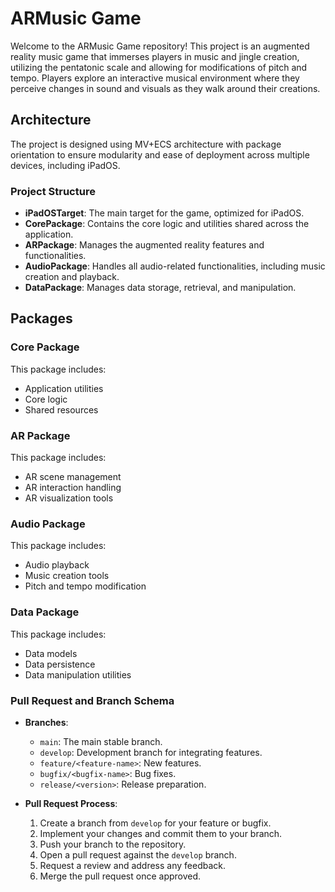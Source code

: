 # ARMusic Game

Welcome to the ARMusic Game repository! This project is an augmented reality music game that immerses players in music and jingle creation, utilizing the pentatonic scale and allowing for modifications of pitch and tempo. Players explore an interactive musical environment where they perceive changes in sound and visuals as they walk around their creations.

## Architecture

The project is designed using MV+ECS architecture with package orientation to ensure modularity and ease of deployment across multiple devices, including iPadOS.

### Project Structure

- **iPadOSTarget**: The main target for the game, optimized for iPadOS.
- **CorePackage**: Contains the core logic and utilities shared across the application.
- **ARPackage**: Manages the augmented reality features and functionalities.
- **AudioPackage**: Handles all audio-related functionalities, including music creation and playback.
- **DataPackage**: Manages data storage, retrieval, and manipulation.

## Packages

### Core Package
This package includes:
- Application utilities
- Core logic
- Shared resources

### AR Package
This package includes:
- AR scene management
- AR interaction handling
- AR visualization tools

### Audio Package
This package includes:
- Audio playback
- Music creation tools
- Pitch and tempo modification

### Data Package
This package includes:
- Data models
- Data persistence
- Data manipulation utilities

### Pull Request and Branch Schema

- **Branches**:
  - `main`: The main stable branch.
  - `develop`: Development branch for integrating features.
  - `feature/<feature-name>`: New features.
  - `bugfix/<bugfix-name>`: Bug fixes.
  - `release/<version>`: Release preparation.

- **Pull Request Process**:
  1. Create a branch from `develop` for your feature or bugfix.
  2. Implement your changes and commit them to your branch.
  3. Push your branch to the repository.
  4. Open a pull request against the `develop` branch.
  5. Request a review and address any feedback.
  6. Merge the pull request once approved.
